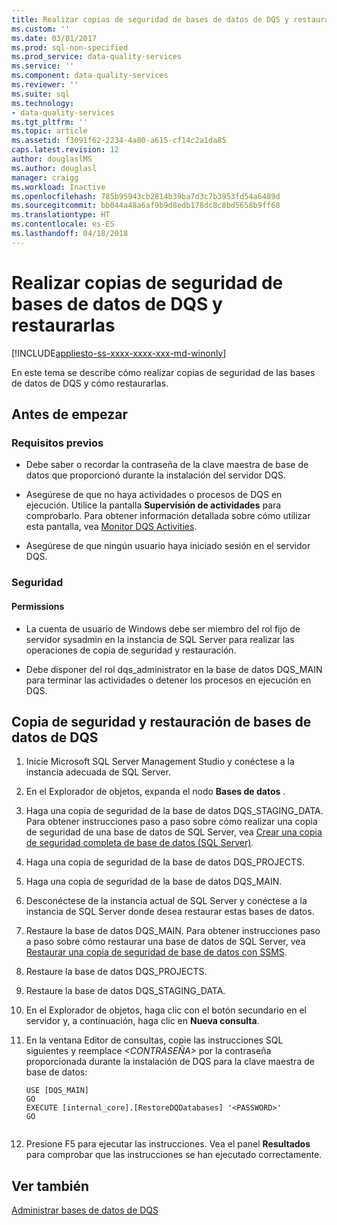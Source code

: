 ```yaml
---
title: Realizar copias de seguridad de bases de datos de DQS y restaurarlas | Microsoft Docs
ms.custom: ''
ms.date: 03/01/2017
ms.prod: sql-non-specified
ms.prod_service: data-quality-services
ms.service: ''
ms.component: data-quality-services
ms.reviewer: ''
ms.suite: sql
ms.technology:
- data-quality-services
ms.tgt_pltfrm: ''
ms.topic: article
ms.assetid: f3091f62-2234-4a80-a615-cf14c2a1da85
caps.latest.revision: 12
author: douglaslMS
ms.author: douglasl
manager: craigg
ms.workload: Inactive
ms.openlocfilehash: 785b95943cb2814b39ba7d3c7b3953fd54a6489d
ms.sourcegitcommit: bb044a48a6af9b9d8edb178dc8c8bd5658b9ff68
ms.translationtype: HT
ms.contentlocale: es-ES
ms.lasthandoff: 04/18/2018
---
```

# <a name="backing-up-and-restoring-dqs-databases"></a>Realizar copias de seguridad de bases de datos de DQS y restaurarlas

[!INCLUDE[appliesto-ss-xxxx-xxxx-xxx-md-winonly](../includes/appliesto-ss-xxxx-xxxx-xxx-md-winonly.md)]

  En este tema se describe cómo realizar copias de seguridad de las bases de datos de DQS y cómo restaurarlas.  
  
##  <a name="BeforeYouBegin"></a> Antes de empezar  
  
###  <a name="Prerequisites"></a> Requisitos previos  
  
-   Debe saber o recordar la contraseña de la clave maestra de base de datos que proporcionó durante la instalación del servidor DQS.  
  
-   Asegúrese de que no haya actividades o procesos de DQS en ejecución. Utilice la pantalla **Supervisión de actividades** para comprobarlo. Para obtener información detallada sobre cómo utilizar esta pantalla, vea [Monitor DQS Activities](../data-quality-services/monitor-dqs-activities.md).  
  
-   Asegúrese de que ningún usuario haya iniciado sesión en el servidor DQS.  
  
###  <a name="Security"></a> Seguridad  
  
####  <a name="Permissions"></a> Permissions  
  
-   La cuenta de usuario de Windows debe ser miembro del rol fijo de servidor sysadmin en la instancia de SQL Server para realizar las operaciones de copia de seguridad y restauración.  
  
-   Debe disponer del rol dqs_administrator en la base de datos DQS_MAIN para terminar las actividades o detener los procesos en ejecución en DQS.  
  
##  <a name="BackupRestore"></a> Copia de seguridad y restauración de bases de datos de DQS  
  
1.  Inicie Microsoft SQL Server Management Studio y conéctese a la instancia adecuada de SQL Server.  
  
2.  En el Explorador de objetos, expanda el nodo **Bases de datos** .  
  
3.  Haga una copia de seguridad de la base de datos DQS_STAGING_DATA. Para obtener instrucciones paso a paso sobre cómo realizar una copia de seguridad de una base de datos de SQL Server, vea [Crear una copia de seguridad completa de base de datos &#40;SQL Server&#41;](../relational-databases/backup-restore/create-a-full-database-backup-sql-server.md).  
  
4.  Haga una copia de seguridad de la base de datos DQS_PROJECTS.  
  
5.  Haga una copia de seguridad de la base de datos DQS_MAIN.  
  
6.  Desconéctese de la instancia actual de SQL Server y conéctese a la instancia de SQL Server donde desea restaurar estas bases de datos.  
  
7.  Restaure la base de datos DQS_MAIN. Para obtener instrucciones paso a paso sobre cómo restaurar una base de datos de SQL Server, vea [Restaurar una copia de seguridad de base de datos con SSMS](../relational-databases/backup-restore/restore-a-database-backup-using-ssms.md).  
  
8.  Restaure la base de datos DQS_PROJECTS.  
  
9. Restaure la base de datos DQS_STAGING_DATA.  
  
10. En el Explorador de objetos, haga clic con el botón secundario en el servidor y, a continuación, haga clic en **Nueva consulta**.  
  
11. En la ventana Editor de consultas, copie las instrucciones SQL siguientes y reemplace *\<CONTRASEÑA>* por la contraseña proporcionada durante la instalación de DQS para la clave maestra de base de datos:  
  
    ```  
    USE [DQS_MAIN]  
    GO  
    EXECUTE [internal_core].[RestoreDQDatabases] '<PASSWORD>'  
    GO  
  
    ```  
  
12. Presione F5 para ejecutar las instrucciones. Vea el panel **Resultados** para comprobar que las instrucciones se han ejecutado correctamente.  
  
## <a name="see-also"></a>Ver también  
 [Administrar bases de datos de DQS](../data-quality-services/manage-dqs-databases.md)  
  
  

